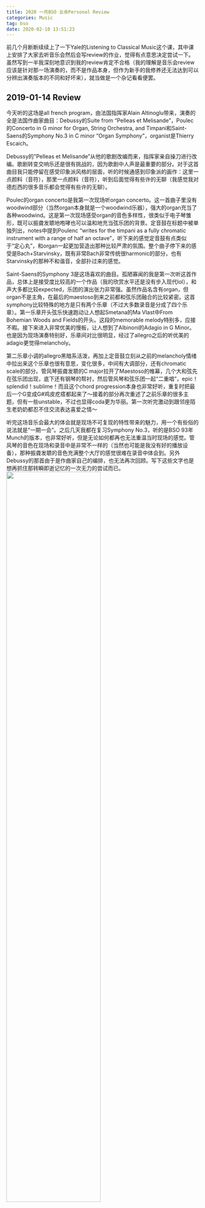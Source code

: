 ```yaml
---
title: 2020 一月BSO 业余Personal Review
categories: Music
tag: bso
date: 2020-02-10 13:51:23
---
```


前几个月断断续续上了一下Yale的Listening to Classical Music这个课，其中课上安排了大家去听音乐会然后会写review的作业，觉得有点意思决定尝试一下。虽然写到一半我深刻地意识到我的review肯定不合格（我的理解是音乐会review应该是针对那一场演奏的，而不是作品本身，但作为新手的我修养还无法达到可以分辨出演奏版本的不同和好坏来），就当做是一个杂记看看便罢。

## 2019-01-14 Review
今天听的这场是all french program，由法国指挥家Alain Altinoglu带来，演奏的全是法国作曲家曲目：Debussy的Suite from “Pelleas et Melisande”，Poulec的Concerto in G minor for Organ, String Orchestra, and Timpani和Saint-Saens的Symphony No.3 in C minor “Organ Symphony”，organist是Thierry Escaich。

Debussy的”Pelleas et Melisande”从他的歌剧改编而来，指挥家亲自操刀进行改编。歌剧转变交响乐还是很有挑战的，因为歌剧中人声是最重要的部分。对于这首曲目我只能停留在感受印象派风格的层面，听的时候通感到印象派的画作：这里一点颜料（音符），那里一点颜料（音符），听到后面觉得有些许的无聊（我感觉我对德彪西的很多音乐都会觉得有些许的无聊）。

Poulec的organ concerto是我第一次现场听organ concerto。这一首曲子里没有woodwind部分（当然organ本身就是一个woodwind乐器），强大的organ充当了各种woodwind。这是第一次现场感受organ的音色多样性，很类似于电子琴雏形，既可以振聋发聩地咆哮也可以温和地充当弦乐团的背景。定音鼓在标题中被单独列出，notes中提到Poulenc “writes for the timpani as a fully chromatic instrument with a range of half an octave”，听下来的感觉定音鼓有点类似于“定心丸”，和organ一起更加营造出那种比较严肃的氛围。整个曲子停下来的感受是Bach+Starvinsky，既有非常Bach非常传统很harmonic的部分，也有Starvinsky的那种不和谐音，全部扑过来的感觉。

Saint-Saens的Symphony 3是这场喜欢的曲目。孤陋寡闻的我是第一次听这首作品，总体上是接受度比较高的一个作品（我的欣赏水平还是没有步入现代lol），和声大多都比较expected，乐团的演出张力非常强。虽然作品名含有organ，但organ不是主角，在最后的maestoso到来之前都和弦乐团融合的比较紧密。这首symphony比较特殊的地方是只有两个乐章（不过大多数录音是分成了四个乐章）。第一乐章开头弦乐快速跑动让人想起Smetana的Ma Vlast中From Bohemian Woods and Fields的开头。这段的memorable melody特别多，应接不暇。接下来进入非常优美的慢板，让人想到了Albinoni的Adagio in G Minor。也是因为现场演奏特别好，乐章间对比很明显，经过了allegro之后的听优美的adagio更觉得melancholy。

第二乐章小调的allegro黑暗系活泼，再加上定音鼓立刻从之前的melancholy情绪中拉出来这个乐章也很有意思，变化很多，中间有大调部分，还有chromatic scale的部分。管风琴振聋发聩的C major拉开了Maestoso的帷幕，几个大和弦先在弦乐团出现，底下还有钢琴的帮衬，然后管风琴和弦乐团一起“二重唱”，epic！splendid！sublime！而且这个chord progression本身也非常好听，重复时把最后一个G变成G#鸡皮疙瘩都起来了～接着的部分再次重述了之前乐章的很多主题，但有一些unstable，不过也显得coda更为华丽。第一次听完激动到跟邻座陌生老奶奶都忍不住交流表达喜爱之情～

听完这场音乐会最大的体会就是现场不可复现的特性带来的魅力，用一个有些俗的说法就是“一期一会”。之后几天我都在复习Symphony No.3，听的是BSO 93年Munch的版本，也非常好听，但是无论如何都再也无法重温当时现场的感觉。管风琴的音色在现场和录音中是非常不一样的（当然也可能是我没有好的播放设备），那种振聋发聩的音色充满整个大厅的感觉很难在录音中体会到。另外Debussy的那首由于是作曲家自己的编排，也无法再次回顾。写下这些文字也是想再抓住那转瞬即逝记忆的一次无力的尝试而已。
<img src="IMG_8019.jpg" width="70%"/>

<em class="text-muted">BSO的管风琴</em>

## 2019-01-17 Review
这一场是由BSO的assistant conductor Yu-An Chang指挥（他好像还挺厉害的）。曲目为Chi-Sun Lee的“Formosan Triptych”（是BSO commision），莫扎特的Piano Concerto No 2. in C和Tchaikovsky的Symphony No 3.

第一首的作曲家是一个台湾人，欣赏水平还没有进入现代音乐的我对现代音乐的理解就是一堆打击乐怼一脸，不仅是有神奇的打击乐器，就连弦乐都被当打击乐器（弓敲琴弦一类）。这首也不例外，没有什么旋律，我也没听出什么所以然。

第二首是Mozart的Piano Concerto，就是Mozart的非常“方”的感觉，很甜美，很好听～这次也听到了他应用chromatic scale的部分，想到了上的课老师提到的哈哈哈。这次坐的位置看钢琴家看的比较清楚，专业钢琴家的clarity和stability真的是不能比啊。不过这首感觉并没有非常强调钢琴家的virtuosity。Notes中说这一首比起之前的piano concerto，”less operatic, and more symphonic”.

第三首是Tchaikovsky的Symphony No 3. ，之前没有听过，notes里也说这是least frequent played的一首。感觉这首symphony蛮有趣的，印象深刻的是第三乐章和第四乐章的部分很有魔法的感觉。第三乐章的旋律感觉特别像中土世界，脑中已然浮现出那种无人机拍摄大地的画面。而第四乐章很适合哈利波特，就像哈利第一次进入霍格沃茨城堡被无处不在的新鲜事物吸引，充满了好奇心。另外第一乐章里有一个主题的节奏型很特别。第二乐章是一个华尔兹，很优雅，想起天鹅湖和胡桃夹子。

也许是因为上一场太好了，总体下来感觉这一场显得有一些中规中矩。

## 2019-01-24 BSO review
这场是Andris Nelson从维也纳回来的第一场。BSO的商店都开始卖新年音乐会专辑了，效率真高。这一场第一首是Barber的Medea’s Meditation and Dance of Vengeance，第二首是Stravinsky的Chamber Symphony in E Minor，第三首是Dvorak的Symphony No.9 in E Minor, “From the New World”（新大陆交响曲）。

Barber的很现代，来自于一个芭蕾舞剧，讲的故事是脱胎于一个希腊神话美狄亚（Medea），Medea爱上并嫁给了了一个叫Jason的人，并帮助他夺去了『金羊毛』，还生育了两个儿子。结果后来丈夫移情别恋，抛弃弃子，美狄亚黑化，最终杀掉了第三者和自己的两个儿子的故事。曲子的情绪变化也基本符合这个故事，开头很温暖，notes上说是展现美狄亚对自己孩子的爱，而后情绪越来越激烈（节奏也越来越快），在仇恨矛盾不甘中逐渐黑化，让人想到了Virginia Woolf的意识流。记忆比较深的是中后部分钢琴开始出现一个挺“爵士”的bassline，这之后就越加疯狂，感觉舞台上都喷出火了，席卷一切。over-inter

第二首是Starvinsky的，听完之后和我妈交流，我们居然都不约而同的想到了现在的肺炎疫情。第一乐章很悲伤，感觉在哀悼；第二乐章无比愤怒；第三乐章是个很有趣的华尔兹，听起来有点讽刺，不是那种歌舞升平的施特劳斯式华尔兹。第四乐章情感比较丰富，生气，抗议，哀悼，回忆过去美好时光全部交织在一起。而第五乐章再次回归哀悼的挽歌。后来读了notes才知道了这首曲子的背景，他最开始说这首曲子是为了纪念法西斯战争里的受害者，结果多年后在通信中发现，这首曲子是他写给他自己的，其中最有趣的是把他的名字藏在其中：他的名字开头D.Sch被变成了D-Eflat-C-B,是整个曲子中最常见的主题。如果在听之前看了这个notes，怕是又会有不同的联想吧。

第三首是熟悉的新大陆。当年第一次听BSO就是听新大陆交响曲，『故乐重听』总是让人期待。新大陆就是一首从头到尾随便抓一个地方都是好听旋律或者和声的曲子。作为一首比较熟悉的曲目，这场的BSO似乎在第二乐章的处理上比较不一样，感觉速度慢一些，但更自由一些，指挥的手各种绕绕绕绕绕的哈哈哈。在看notes之前我对新大陆的理解一直都是『远渡重洋来美国开启新生活的故事』，结果看了notes才发现理解完全不对，作曲家的助手提到这首曲子就是”Impressions and greetings from the new world”, 都不一定是指America！Notes中还提到”The title that Dvorak append to the symphony has also been heavily interpreted, probably over-interpreted, in discussions of the work’s national character”。不过notes里也提到了这首歌有很多『美国』元素，主要是黑人和原住民的元素。第二乐章里耳熟能详的旋律（后来被改成了Goin’ Home和小学音乐课本学的《念故乡》）其实脱胎于The Song of Hiawatha（一首关于美国原住民的长诗）中的葬礼部分，而第三乐章是这首长诗的婚礼部分。曲子中非常常见的五声音阶也被认为是取材于黑人和原住民的音乐(此处附上一篇1992年分析此曲的论文[Henry Krehbiel, Antonín Dvořák, and the Symphony “From the New World” on JSTOR](https://www.jstor.org/stable/897884?seq=1)，其中还包含了1893年的分析的reprint）。

这场的曲目都蛮喜欢的，以及体会到了在不同的心境和信息的情况下听曲目会带来不同的联想，这一点和欣赏绘画、雕塑等有点类似。

## 2019-01-30 Review
这一场本来是BSO Asia tour前最后一场，但由于疫情Asia tour被取消了。三首曲目分别是Bartok的的Concerto for Orchestra，Mozart的Piano Concerto No.24 in C minor和Ravel的Daphnis et Chloe, Suite No.2。其中Mozart那首的钢琴家是Yefim Bronfman。这次的编排很有意思。大多数时候上半场是两首较短的曲目，下半场是一首比较长的交响乐，但这次是反过来的。

Bartok这首名字很有意思，叫Concerto for Orchestra，所以到底是谁为谁伴奏呢？我的理解应该就是各种乐器轮番登场当主角吧。这首曲子印象不是特别深刻，我和同行小伙伴中间都有点困。记住的有第二乐章最后有一段很有趣的非洲鼓节奏，还有第四乐章”Interpreted Intermezzo”，总体蛮俏皮的，中间哇音号突然出来『打断』了之前的旋律，特别逗，内心默默笑出声。第五乐章是个巨大的fugue，听到中间大脑有点爆炸。

莫扎特这首钢琴协奏曲算是比较熟悉。作为一首小调作品，这首曲子总体感觉是比较黑暗，stressful，demonic的（除了第二乐章开头短暂的愉悦），感觉很像Don Giovanni的Overture。开场是我最喜欢的部分，乐团先是非常黑暗的demonic的主题，然后一切安静下来，钢琴进入让人陷入沉思，而后又是demonic的主题，对比鲜明。钢琴不仅是技术上很稳很均匀很通透很轻松，这次还体会到了在concerto中带着乐团不断develop的感觉，这点在第二乐章尤为凸显。

最后一首Ravel的Daphnis et Chloe意外的非常喜欢。这首曲子也是脱胎于一个希腊小说(Daphnis和Chloe），算是一个比较波折但最终happy ending的爱情故事。Ravel先是受邀创作一个芭蕾舞剧，后来被改编为orchestra suite。同为印象派的作品，但是我觉得他的作品比起德彪西来说和谐的部分更多一些（[德彪西及其与拉威尔的比较](https://www.douban.com/group/topic/2238722/)），所以个人更喜欢他一些。这首曲子的情绪非常饱满，华丽，很有希腊田园的感觉。除了旋律本身很优美以外，而且运用了多种手法烘托气氛（比如弦乐快速跑动，竖琴的琶音，celesta等打击乐的运用等）。同时乐队对情绪的表达淋漓尽致，强弱处理真的特别好，比如中前部情绪逐渐推进到最高点的部分。后来回家才知道这首曲子还有含合唱版本的，加入合唱之后感觉层次更丰富了。虽然最后我也不太了解这首节选具体描述了故事的哪个部分，乐曲还是具有很强的感染力。
<img src="0.jpg" width="70%"/>

<em class="text-muted">A Storm by Pierre Auguste Cot, 取材于Daphnis and Chloe</em>

